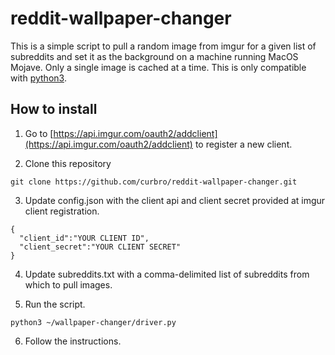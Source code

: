 # reddit-wallpaper-changer
This is a simple script to pull a random image from imgur for a given list of subreddits and set it as the background on a machine running MacOS Mojave. Only a single image is cached at a time. This is only compatible with [python3](https://docs.python-guide.org/starting/install3/osx/).

## How to install
1. Go to [https://api.imgur.com/oauth2/addclient](https://api.imgur.com/oauth2/addclient) to register a new client.

2. Clone this repository
```
git clone https://github.com/curbro/reddit-wallpaper-changer.git
```

3. Update config.json with the client api and client secret provided at imgur client registration.
```
{
  "client_id":"YOUR CLIENT ID",
  "client_secret":"YOUR CLIENT SECRET"
}
```

4. Update subreddits.txt with a comma-delimited list of subreddits from which to pull images.

5. Run the script.
```
python3 ~/wallpaper-changer/driver.py
```

6. Follow the instructions.
